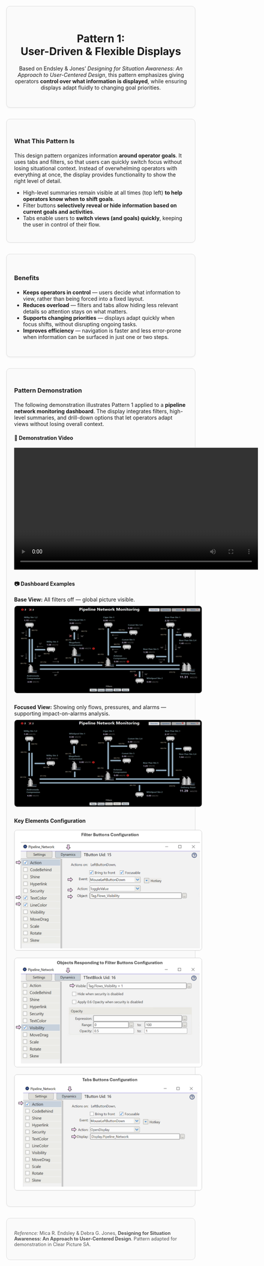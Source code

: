 <div style="border: 1px solid #ddd; border-radius: 10px; padding: 30px 20px; margin: 30px 0; background-color: #fafafa; box-shadow: 0 2px 4px rgba(0,0,0,0.05); text-align: center;">
  <div style="max-width: 700px; margin: 0 auto;">
    <h1 style="margin-bottom: 20px;">
      Pattern 1: <br> User-Driven & Flexible Displays
    </h1>
    <p>Based on Endsley & Jones’ <em>Designing for Situation Awareness: An Approach to User-Centered Design</em>, this pattern emphasizes giving operators <strong>control over what information is displayed</strong>, while ensuring displays adapt fluidly to changing goal priorities.</p>
  </div>
</div>


<div style="border: 1px solid #ddd; border-radius: 10px; padding: 25px 20px; margin: 30px 0; background-color: #fafafa; box-shadow: 0 1px 3px rgba(0,0,0,0.05);">
  <h3 style="margin-bottom: 20px;">What This Pattern Is</h3>
  <p>This design pattern organizes information <strong>around operator goals</strong>. It uses tabs and filters, so that users can quickly switch focus without losing situational context. Instead of overwhelming operators with everything at once, the display provides functionality to show the right level of detail.</p>
  <ul>
    <li>High-level summaries remain visible at all times (top left) <strong>to help operators know when to shift goals</strong>.</li>
    <li>Filter buttons <strong>selectively reveal or hide information based on current goals and activities</strong>.</li>
    <li>Tabs enable users to <strong>switch views (and goals) quickly</strong>, keeping the user in control of their flow.</li>
  </ul>
</div>

<div style="border: 1px solid #ddd; border-radius: 10px; padding: 30px 20px; margin: 30px 0; background-color: #fafafa; box-shadow: 0 2px 4px rgba(0,0,0,0.05);">
  <h3 style="margin-bottom: 20px;">Benefits</h3>
  <ul>
    <li><strong>Keeps operators in control</strong> — users decide what information to view, rather than being forced into a fixed layout.</li>
    <li><strong>Reduces overload</strong> — filters and tabs allow hiding less relevant details so attention stays on what matters.</li>
    <li><strong>Supports changing priorities</strong> — displays adapt quickly when focus shifts, without disrupting ongoing tasks.</li>
    <li><strong>Improves efficiency</strong> — navigation is faster and less error-prone when information can be surfaced in just one or two steps.</li>
  </ul>
</div>


<div style="border: 1px solid #ddd; border-radius: 10px; padding: 25px 20px; margin: 30px 0; background-color: #fafafa; box-shadow: 0 1px 3px rgba(0,0,0,0.05);">
  <h3 style="margin-bottom: 20px;">Pattern Demonstration</h3>
  <p>The following demonstration illustrates Pattern 1 applied to a <strong>pipeline network monitoring dashboard</strong>. The display integrates filters, high-level summaries, and drill-down options that let operators adapt views without losing overall context.</p>
  
  <h4>🎥 Demonstration Video</h4>
  <video width="650" controls>
    <source src="../videos/ds1_demo_video.mp4" type="video/mp4">
    Your browser does not support the video tag.
  </video>

  <h4 style="margin-top: 25px;">📷 Dashboard Examples</h4>
  <ul style="list-style: none; padding-left: 0;">
    <li><strong>Base View:</strong> All filters off — global picture visible.<br>
      <img src="../images/ds1_pic1.png" alt="Dashboard base view" style="margin-top: 8px; border: 1px solid #ccc; border-radius: 8px; max-width: 108%;">
    </li>
    <li style="margin-top: 25px;"><strong>Focused View:</strong> Showing only flows, pressures, and alarms — supporting impact-on-alarms analysis.<br>
      <img src="../images/ds1_pic2.png" alt="Dashboard filtered for flows, pressures, alarms" style="margin-top: 8px; border: 1px solid #ccc; border-radius: 8px; max-width: 108%;">
    </li>
    <li style="margin-top: 25px;"><strong>Key Elements Configuration</strong><br>
      <img src="../images/ds1_pic3.png" alt="Configurable objects example 1" style="margin-top: 16px; border: 1px solid #ccc; border-radius: 8px; max-width: 108%;">
      <img src="../images/ds1_pic4.png" alt="Configurable objects example 2" style="margin-top: 16px; border: 1px solid #ccc; border-radius: 8px; max-width: 108%;">
      <img src="../images/ds1_pic5.png" alt="Configurable objects example 3" style="margin-top: 16px; border: 1px solid #ccc; border-radius: 8px; max-width: 108%;">
    </li>
  </ul>
</div>

<div style="border: 1px solid #ddd; border-radius: 10px; padding: 20px; margin: 30px 0; background-color: #fafafa; font-size: 0.9em; color: #555;">
  <p><em>Reference:</em> Mica R. Endsley & Debra G. Jones, <strong>Designing for Situation Awareness: An Approach to User-Centered Design</strong>. Pattern adapted for demonstration in Clear Picture SA.</p>
</div>
